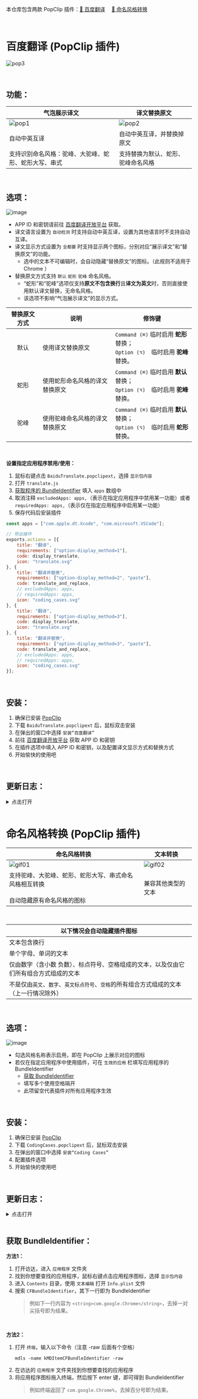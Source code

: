 本仓库包含两款 PopClip 插件：[🚀 百度翻译](#百度翻译-popclip-插件) &emsp;[🚀 命名风格转换](#命名风格转换-popclip-插件)

<br>

# 百度翻译 (PopClip 插件)

![pop3](https://github.com/iibob/PopClipExtension/assets/10295975/44efa236-896d-4160-9751-19fa8beaae92)

<br>

## 功能：
|气泡展示译文|译文替换原文|
|---|---|
|![pop1](https://github.com/iibob/PopClipExtension/assets/10295975/1c1cc389-c287-4297-82e7-4e5496abdec7)|![pop2](https://github.com/iibob/PopClipExtension/assets/10295975/3bd54f6e-1857-4db1-9820-8a2f40bb4776)|
|自动中英互译|自动中英互译，并替换掉原文|
|支持识别命名风格：驼峰、大驼峰、蛇形、蛇形大写、串式|支持替换为默认、蛇形、驼峰命名风格|
<br>

## 选项：
![image](https://github.com/iibob/PopClipExtension/assets/10295975/408280aa-81bf-4195-9236-9fb97178d77d)
- APP ID 和密钥请前往 [百度翻译开放平台](https://api.fanyi.baidu.com/doc/21) 获取。
- 译文语言设置为 `自动检测` 时支持自动中英互译，设置为其他语言时不支持自动互译。
- 译文显示方式设置为 `全都要` 时支持显示两个图标，分别对应“展示译文”和“替换原文”的功能。
  - 选中的文本不可编辑时，会自动隐藏“替换原文”的图标。（此规则不适用于 Chrome ）
- 替换原文方式支持 `默认` `蛇形` `驼峰` 命名风格。
  - “蛇形”和“驼峰”选项仅支持**原文不包含换行**且**译文为英文**时，否则直接使用默认译文替换，无命名风格。
  - 该选项不影响“气泡展示译文”的显示方式。

|替换原文方式|说明|修饰键|
|:---:|---|---|
|默认|使用译文替换原文|`Command (⌘)` 临时启用 **蛇形** 替换；<br>`Option (⌥)`&emsp;临时启用 **驼峰** 替换。|
|蛇形|使用蛇形命名风格的译文替换原文|`Command (⌘)` 临时启用 **默认** 替换；<br>`Option (⌥)`&emsp;临时启用 **驼峰** 替换。|
|驼峰|使用驼峰命名风格的译文替换原文|`Command (⌘)` 临时启用 **默认** 替换；<br>`Option (⌥)`&emsp;临时启用 **蛇形** 替换。|
<br>

**设置指定应用程序禁用/使用：**
1. 鼠标右键点击 `BaiduTranslate.popclipext`，选择 `显示包内容`
2. 打开 `translate.js`
3. [获取程序的 BundleIdentifier](#user-content-获取-bundleidentifier) 填入 `apps` 数组中
4. 取消注释 `excludedApps: apps,`（表示在指定应用程序中禁用某一功能）或者 `requiredApps: apps,`（表示仅在指定应用程序中启用某一功能）
5. 保存代码后安装插件

```JavaScript
const apps = ["com.apple.dt.Xcode", "com.microsoft.VSCode"];

// 导出操作
exports.actions = [{
    title: "翻译",
    requirements: ["option-display_method=1"],
    code: display_translate,
    icon: "translate.svg"
}, {
    title: "翻译并替换",
    requirements: ["option-display_method=2", "paste"],
    code: translate_and_replace,
    // excludedApps: apps,
    // requiredApps: apps,
    icon: "coding_cases.svg"
}, {
    title: "翻译",
    requirements: ["option-display_method=3"],
    code: display_translate,
    icon: "translate.svg"
}, {
    title: "翻译并替换",
    requirements: ["option-display_method=3", "paste"],
    code: translate_and_replace,
    // excludedApps: apps,
    // requiredApps: apps,
    icon: "coding_cases.svg"
}];
```
<br>

## 安装：
1. 确保已安装 [PopClip](https://www.popclip.app/)
2. 下载 `BaiduTranslate.popclipext` 后，鼠标双击安装
3. 在弹出的窗口中选择 `安装“百度翻译”`
4. 前往 [百度翻译开放平台](https://api.fanyi.baidu.com/doc/21) 获取 APP ID 和密钥
5. 在插件选项中填入 APP ID 和密钥，以及配置译文显示方式和替换方式
6. 开始愉快的使用吧
<br>

## 更新日志：
<details><summary>点击打开</summary>

**2024年3月13日**
- 优化具有命名风格文本的识别和转换逻辑

**2024年3月8日**
- 初代版本发布
</details>
<br>

# 命名风格转换 (PopClip 插件)

|命名风格转换|文本转换|
|---|---|
|![gif01](https://github.com/iibob/PopClipExtension/assets/10295975/099f1577-3196-4ac2-9643-14576aa3b8af)|![gif02](https://github.com/iibob/PopClipExtension/assets/10295975/a1202b04-0631-4384-a74a-f3d3642cc0c1)
|支持驼峰、大驼峰、蛇形、蛇形大写、串式命名风格相互转换<br><br>自动隐藏原有命名风格的图标|兼容其他类型的文本|
<br>

|以下情况会自动隐藏插件图标|
|---|
|文本包含换行|
|单个字母、单词的文本|
|仅由数字（含小数 负数）、标点符号、空格组成的文本，以及仅由它们所有组合方式组成的文本|
|不是仅由`英文`、`数字`、`英文标点符号`、`空格`的所有组合方式组成的文本（上一行情况除外）|
<br>

## 选项：
![image](https://github.com/iibob/PopClipExtension/assets/10295975/63bdac58-48af-43b8-a2c2-a126cbaf48f9)
- 勾选风格名称表示启用，即在 PopClip 上展示对应的图标
- 若仅在指定应用程序中使用插件，可在 `生效的应用` 栏填写应用程序的 BundleIdentifier
  - [获取 BundleIdentifier](#user-content-获取-bundleidentifier)
  - 填写多个使用空格隔开
  - 此项留空代表插件对所有应用程序生效
<br>

## 安装：
1. 确保已安装 [PopClip](https://www.popclip.app/)
2. 下载 `CodingCases.popclipext` 后，鼠标双击安装
3. 在弹出的窗口中选择 `安装“Coding Cases”`
5. 配置插件选项
6. 开始愉快的使用吧
<br>

## 更新日志：
<details><summary>点击打开</summary>

**2024年3月13日**
- 初代版本发布
</details>
<br>

## 获取 BundleIdentifier：
**方法1：**
1. 打开访达，进入 `应用程序` 文件夹
2. 找到你想要查找的应用程序，鼠标右键点击应用程序图标，选择 `显示包内容`
3. 进入 `Contents` 目录，使用 `文本编辑` 打开 `Info.plist` 文件
4. 搜索 `CFBundleIdentifier`，其下一行即为 BundleIdentifier
   >例如下一行内容为 `<string>com.google.Chrome</string>`，去掉一对尖括号即为结果。
<br>

**方法2：**
1. 打开 `终端`，输入以下命令（注意 -raw 后面有个空格）
   ```
   mdls -name kMDItemCFBundleIdentifier -raw 
   ```
3. 在访达的 `应用程序` 文件夹找到你想要查找的应用程序
4. 将应用程序图标拖入终端，然后按下 enter 键，即可得到 BundleIdentifier
   >例如终端返回了 `com.google.Chrome%`，去掉百分号即为结果。


